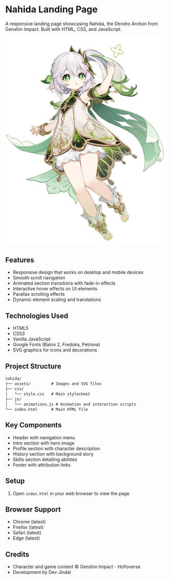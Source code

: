 # Nahida Landing Page

A responsive landing page showcasing Nahida, the Dendro Archon from Genshin Impact. Built with HTML, CSS, and JavaScript.

![Nahida Preview](assets/nahida.webp)

## Features

- Responsive design that works on desktop and mobile devices
- Smooth scroll navigation
- Animated section transitions with fade-in effects
- Interactive hover effects on UI elements
- Parallax scrolling effects
- Dynamic element scaling and translations

## Technologies Used

- HTML5
- CSS3
- Vanilla JavaScript
- Google Fonts (Baloo 2, Fredoka, Petrona)
- SVG graphics for icons and decorations

## Project Structure

```
nahida/
├── assets/         # Images and SVG files
├── css/
│   └── style.css   # Main stylesheet
├── js/
│   └── animations.js # Animation and interaction scripts
└── index.html      # Main HTML file
```

## Key Components

- Header with navigation menu
- Intro section with hero image
- Profile section with character description
- History section with background story
- Skills section detailing abilities
- Footer with attribution links

## Setup

1. Open `index.html` in your web browser to view the page

## Browser Support

- Chrome (latest)
- Firefox (latest)
- Safari (latest)
- Edge (latest)

## Credits

- Character and game content © Genshin Impact - HoYoverse
- Development by Dev Jindal
